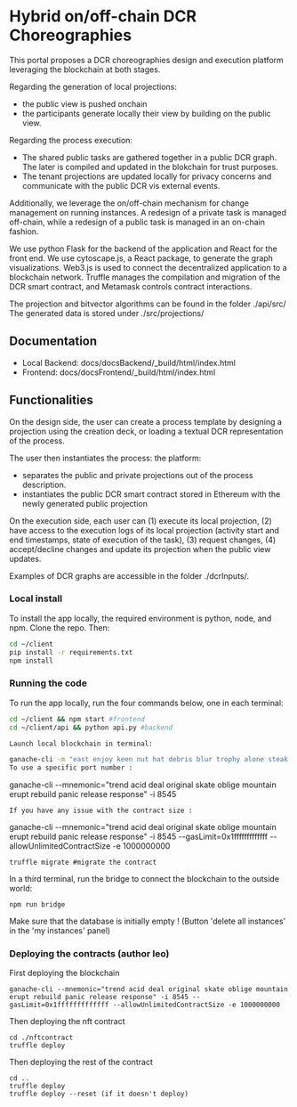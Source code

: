 #  Hybrid on/off-chain DCR Choreographies
This portal proposes a DCR choreographies design and execution platform leveraging the blockchain at both stages.

Regarding the generation of local projections: 
- the public view is pushed onchain
- the participants generate locally their view by building on the public view.

Regarding the process execution:
- The shared public tasks are gathered together in a public DCR graph. The later is compiled and updated in the blokchain for trust purposes. 
- The tenant projections are updated locally for privacy concerns and communicate with the public DCR vis external events. 

Additionally, we leverage the on/off-chain mechanism for change management on running instances. A redesign of a private task is managed off-chain, while a redesign of a public task is managed in an on-chain fashion.

We use python Flask for the backend of the application and React for the front end. We use cytoscape.js, a React package, to generate the graph visualizations. Web3.js is used to connect the decentralized application to a blockchain network. Truffle manages the compilation and migration of the DCR smart contract, and Metamask controls contract interactions. 

The projection and bitvector algorithms can be found in the folder ./api/src/
The generated data is stored under ./src/projections/

## Documentation
- Local Backend: docs/docsBackend/_build/html/index.html
- Frontend: docs/docsFrontend/_build/html/index.html

## Functionalities
On the design side, the user can create a process template by designing a projection using the creation deck, or loading a textual DCR representation of the process.

The user then instantiates the process: the platform:
- separates the public and private projections out of the process description.  
- instantiates the public DCR smart contract stored in Ethereum with the newly generated public projection

On the execution side, each user can (1) execute its local projection, (2) have access to the execution logs of its local projection (activity start and end timestamps, state of execution of the task), (3) request changes, (4) accept/decline changes and update its projection when the public view updates.  

Examples of DCR graphs are accessible in the folder ./dcrInputs/.

### Local install
To install the app locally, the required environment is python, node, and npm. Clone the repo. Then: 
```bash
cd ~/client
pip install -r requirements.txt
npm install
```

### Running the code
To run the app locally, run the four commands below, one in each terminal:
```bash
cd ~/client && npm start #frontend 
cd ~/client/api && python api.py #backend

Launch local blockchain in terminal:

ganache-cli -m "east enjoy keen nut hat debris blur trophy alone steak large federal"
To use a specific port number :
```
ganache-cli --mnemonic="trend acid deal original skate oblige mountain erupt rebuild panic release response" -i 8545
```
If you have any issue with the contract size :
```
ganache-cli --mnemonic="trend acid deal original skate oblige mountain erupt rebuild panic release response" -i 8545 --gasLimit=0x1fffffffffffff --allowUnlimitedContractSize -e 1000000000
```
truffle migrate #migrate the contract
```
In a third terminal, run the bridge to connect the blockchain to the outside world:
```
npm run bridge
```
Make sure that the database is initially empty ! (Button 'delete all instances' in the 'my instances' panel)

### Deploying the contracts (author leo)
First deploying the blockchain
```
ganache-cli --mnemonic="trend acid deal original skate oblige mountain erupt rebuild panic release response" -i 8545 --gasLimit=0x1fffffffffffff --allowUnlimitedContractSize -e 1000000000
```
Then deploying the nft contract
```
cd ./nftcontract
truffle deploy
```
Then deploying the rest of the contract
```
cd ..
truffle deploy
truffle deploy --reset (if it doesn't deploy)
```
